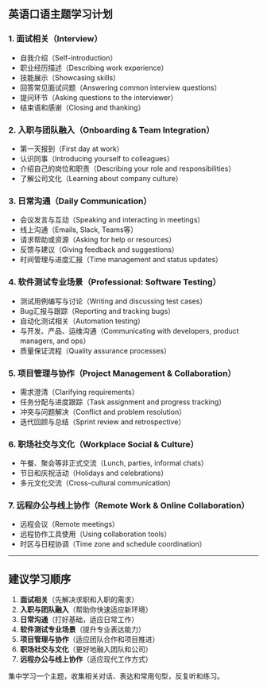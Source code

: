 
## 英语口语主题学习计划

### 1. 面试相关（Interview）
- 自我介绍（Self-introduction）
- 职业经历描述（Describing work experience）
- 技能展示（Showcasing skills）
- 回答常见面试问题（Answering common interview questions）
- 提问环节（Asking questions to the interviewer）
- 结束语和感谢（Closing and thanking）

### 2. 入职与团队融入（Onboarding & Team Integration）
- 第一天报到（First day at work）
- 认识同事（Introducing yourself to colleagues）
- 介绍自己的岗位和职责（Describing your role and responsibilities）
- 了解公司文化（Learning about company culture）

### 3. 日常沟通（Daily Communication）
- 会议发言与互动（Speaking and interacting in meetings）
- 线上沟通（Emails, Slack, Teams等）
- 请求帮助或资源（Asking for help or resources）
- 反馈与建议（Giving feedback and suggestions）
- 时间管理与进度汇报（Time management and status updates）

### 4. 软件测试专业场景（Professional: Software Testing）
- 测试用例编写与讨论（Writing and discussing test cases）
- Bug汇报与跟踪（Reporting and tracking bugs）
- 自动化测试相关（Automation testing）
- 与开发、产品、运维沟通（Communicating with developers, product managers, and ops）
- 质量保证流程（Quality assurance processes）

### 5. 项目管理与协作（Project Management & Collaboration）
- 需求澄清（Clarifying requirements）
- 任务分配与进度跟踪（Task assignment and progress tracking）
- 冲突与问题解决（Conflict and problem resolution）
- 迭代回顾与总结（Sprint review and retrospective）

### 6. 职场社交与文化（Workplace Social & Culture）
- 午餐、聚会等非正式交流（Lunch, parties, informal chats）
- 节日和庆祝活动（Holidays and celebrations）
- 多元文化交流（Cross-cultural communication）

### 7. 远程办公与线上协作（Remote Work & Online Collaboration）
- 远程会议（Remote meetings）
- 远程协作工具使用（Using collaboration tools）
- 时区与日程协调（Time zone and schedule coordination）

---

## 建议学习顺序

1. **面试相关**（先解决求职和入职的需求）
2. **入职与团队融入**（帮助你快速适应新环境）
3. **日常沟通**（打好基础，适应日常工作）
4. **软件测试专业场景**（提升专业表达能力）
5. **项目管理与协作**（适应团队合作和项目推进）
6. **职场社交与文化**（更好地融入团队和公司）
7. **远程办公与线上协作**（适应现代工作方式）


集中学习一个主题，收集相关对话、表达和常用句型，反复听和练习。  
